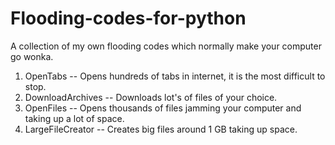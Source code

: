 # Flooding-codes-for-python
A collection of my own flooding codes which normally make your computer go wonka.

1. OpenTabs -- Opens hundreds of tabs in internet, it is the most difficult to stop.
2. DownloadArchives -- Downloads lot's of files of your choice.
3. OpenFiles -- Opens thousands of files jamming your computer and taking up a lot of space.
4. LargeFileCreator -- Creates big files around 1 GB taking up space.
